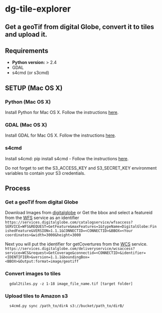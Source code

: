 # dg-tile-explorer

## Get a geoTif from digital Globe, convert it to tiles and upload it.

## Requirements
  
  - **Python version:** > 2.4
  - GDAL
  - s4cmd (or s3cmd)

## SETUP (Mac OS X)
  
### Python (Mac OS X)
      
Install Python for Mac OS X. Follow the instructions [here](http://docs.python-guide.org/en/latest/starting/install/osx).

### GDAL (Mac OS X)
    
Install GDAL for Mac OS X. Follow the instructions [here](https://github.com/bloomreach/s4cmd).

### s4cmd

Install s4cmd: pip install s4cmd - Follow the instructions [here](https://github.com/bloomreach/s4cmd).

Do not forget to set the S3_ACCESS_KEY and S3_SECRET_KEY environment variables to contain your S3 credentials.

## Process

### Get a geoTif from digital Globe

Download Images from [digitalglobe](https://services.digitalglobe.com) or
Get the bbox and select a featureid from the   [WFS](http://www.digitalglobe.com/sites/default/files/dgcs/DGCS_DeveloperGuide_WFS.pdf) service as an identifier
`https://services.digitalglobe.com/catalogservice/wfsaccess?SERVICE=WFS&REQUEST=GetFeature&maxFeatures=1&typeName=DigitalGlobe:FinishedFeature&VERSION=1.1.1&CONNECTID=<CONNECTID>&BBOX=<Your coordinates>&width=3000&height=3000`

Next you will put the identifier for getCovertures from the [WCS](http://www.digitalglobe.com/sites/default/files/dgcs/DGCS_DeveloperGuide_WCS.pdf) service.
`https://services.digitalglobe.com/deliveryservice/wcsaccess?service=WCS&request=GetCoverage&connectid=<CONNECTID>&identifier=<IDENTIFIER>&version=1.1.1&boundingBox=<BBOX>&Output:format=image/geotiff`

### Convert images to tiles

      gdal2tiles.py -z 1-18 image_file_name.tif [target folder]

### Upload tiles to Amazon s3
      
      s4cmd.py sync /path_to/dirA s3://bucket/path_to/dirB/



